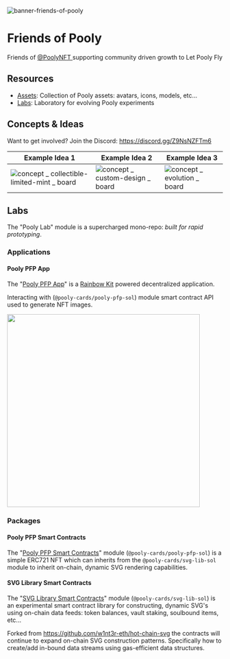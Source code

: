  ![banner-friends-of-pooly](https://user-images.githubusercontent.com/3408362/173185884-f6e06faa-c5a8-4c87-ac4c-e185a27f1d63.png)
# Friends of Pooly

Friends of [@PoolyNFT ](https://twitter.com/PoolyNFT) supporting community driven growth to Let Pooly Fly

## Resources
- [Assets](https://github.com/friends-of-pooly/pooly-assets): Collection of Pooly assets: avatars, icons, models, etc...
- [Labs](https://github.com/friends-of-pooly/pooly-labs): Laboratory for evolving Pooly experiments

## Concepts & Ideas
Want to get involved? Join the Discord: https://discord.gg/Z9NsNZFTm6

| Example Idea 1   | Example Idea 2     | Example Idea 3     |
| ---------------- | ------------------ | ------------------ |
|  ![concept _ collectible-limited-mint _ board](https://user-images.githubusercontent.com/3408362/172068882-26ab6e67-492b-45ea-8c20-4f09a2a65d61.png)| ![concept _ custom-design _ board](https://user-images.githubusercontent.com/3408362/172068848-bc2e907a-79b8-4817-98a8-0e96f290d122.png) | ![concept _ evolution _ board](https://user-images.githubusercontent.com/3408362/172068849-ae69737f-0284-4ad0-a6a2-a392dd0e07ad.png) |

## Labs

The "Pooly Lab" module is a supercharged mono-repo: _built for rapid prototyping_.

### Applications

#### Pooly PFP App
The "[Pooly PFP App](https://github.com/pooly-cards/pooly-labs/tree/main/apps/pfp-app)" is a [Rainbow Kit](https://www.rainbowkit.com/) powered decentralized application. 

Interacting with (`@pooly-cards/pooly-pfp-sol`) module smart contract API used to generate NFT images.

<img width="450px" src="https://user-images.githubusercontent.com/3408362/172071387-b9fbe2c4-116a-40b7-8955-7e060cd03a5c.png"/>

### Packages

#### Pooly PFP Smart Contracts
The "[Pooly PFP Smart Contracts](https://github.com/pooly-cards/pooly-labs/tree/main/packages/pooly-pfp-sol)" module (`@pooly-cards/pooly-pfp-sol`) is a simple ERC721 NFT which can inherits from the `@pooly-cards/svg-lib-sol` module to inherit on-chain, dynamic SVG rendering capabilities.

#### SVG Library Smart Contracts

The "[SVG Library Smart Contracts](https://github.com/pooly-cards/pooly-labs/tree/main/packages/svg-lib-sol)" module (`@pooly-cards/svg-lib-sol`) is an experimental smart contract library for constructing, dynamic SVG's using on-chain data feeds: token balances, vault staking, soulbound items, etc...

Forked from https://github.com/w1nt3r-eth/hot-chain-svg the contracts will continue to expand on-chain SVG construction patterns. Specifically how to create/add in-bound data streams using gas-efficient data structures.
